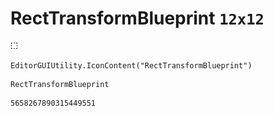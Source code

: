 # RectTransformBlueprint `12x12`
<img src="/img/RectTransformBlueprint.png" width=12 height=12>

``` CSharp
EditorGUIUtility.IconContent("RectTransformBlueprint")
```
```
RectTransformBlueprint
```
```
5658267890315449551
```
